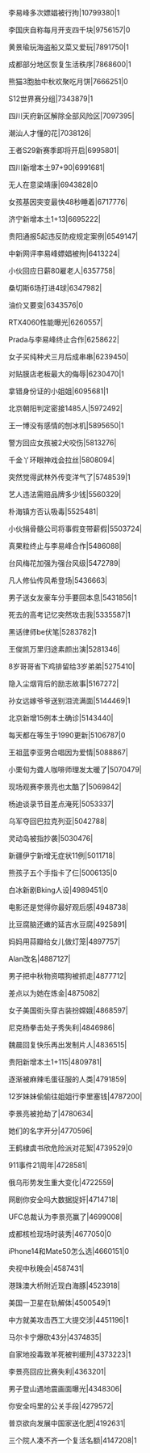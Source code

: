 李易峰多次嫖娼被行拘|10799380|1

李国庆自称每月开支四千块|9756157|0

黄景瑜玩海盗船又菜又爱玩|7891750|1

成都部分地区恢复生活秩序|7868600|1

熊猫3胞胎中秋欢聚吃月饼|7666251|0

S12世界赛分组|7343879|1

四川天府新区解除全部风险区|7097395|

潮汕人才懂的花|7038126|

王者S29新赛季即将开启|6995801|

四川新增本土97+90|6991681|

无人在意梁靖康|6943828|0

女孩基因突变最快48秒睡着|6717776|

济宁新增本土1+13|6695222|

贵阳通报5起违反防疫规定案例|6549147|

中新网评李易峰嫖娼被拘|6413224|

小伙回应日薪80雇老人|6357758|

桑切斯6场打进4球|6347982|

油价又要变|6343576|0

RTX4060性能曝光|6260557|

Prada与李易峰终止合作|6258622|

女子买纯种犬三月后成串串|6239450|

对贴膜店老板最大的侮辱|6230470|1

拿错身份证的小姐姐|6095681|1

北京朝阳判定密接1485人|5972492|

王一博没有感情的刨冰机|5895650|1

警方回应女孩被2犬咬伤|5813276|

千金丫环眼神戏会拉丝|5808094|

突然觉得武林外传变洋气了|5748539|1

艺人违法需赔品牌多少钱|5560329|

朴海镇方否认吸毒|5525481|

小伙捐骨髓公司将事假变带薪假|5503724|

真果粒终止与李易峰合作|5486088|

台风梅花加强为强台风级|5472789|

凡人修仙传风希登场|5436663|

男子送女友豪车分手要回本息|5431856|1

死去的高考记忆突然攻击我|5335587|1

黑话律师be伏笔|5283782|1

王俊凯万里归途素颜出演|5281346|

8岁哥哥省下鸡排留给3岁弟弟|5275410|

隐入尘烟背后的励志故事|5167272|

孙女远嫁爷爷送别泪流满面|5144469|1

北京新增15例本土确诊|5143440|

每天都在等生于1990更新|5106787|0

王祖蓝李亚男合唱因为爱情|5088867|

小栗旬为聋人咖啡师理发太暖了|5070479|

现场观赛李景亮也太酷了|5069842|

杨迪谈录节目差点淹死|5053337|

乌军夺回巴拉克列亚|5042788|

灵动岛被指抄袭|5030476|

新疆伊宁新增无症状11例|5011718|

熊孩子五个手指卡了仨|5006135|0

白冰新剧Bking人设|4989451|0

电影还是觉得你最好观后感|4948738|

比豆腐脑还嫩的延吉水豆腐|4925891|

妈妈用蒜瓣给女儿做灯笼|4897757|

Alan改名|4887127|

男子把中秋物资喂狗被抓走|4877712|

差点以为她在炼金|4875082|

女子美国街头穿古装扮嫦娥|4868597|

尼克杨拳击处子秀失利|4846986|

魏晨回复快乐再出发制片人|4836515|

贵阳新增本土1+115|4809781|

逐渐被麻辣毛蛋征服的人类|4791859|

12岁妹妹偷偷往姐姐行李里塞钱|4787200|

李景亮被抢劫了|4780634|

她们的名字开分|4770596|

王鹤棣虞书欣危险派对花絮|4739529|0

911事件21周年|4728581|

俄乌形势发生重大变化|4722559|

网剧你安全吗大数据捉奸|4714718|

UFC总裁认为李景亮赢了|4699008|

成都核检现场时装秀|4677050|0

iPhone14和Mate50怎么选|4660151|0

央视中秋晚会|4587431|

港珠澳大桥附近现白海豚|4523918|

美国一卫星在轨解体|4500549|1

中方就美攻击西工大提交涉|4451196|1

马尔卡宁爆砍43分|4374835|

自家地投毒致羊死被判缓刑|4373223|1

李景亮回应比赛失利|4363201|

男子登山遇地震画面曝光|4348306|

你安全吗里的公关手段|4279572|

普京欲向发展中国家送化肥|4192631|

三个院人凑不齐一个复活名额|4147208|1

